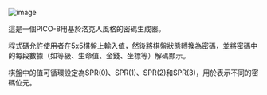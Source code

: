 ![image](![image](https://github.com/user-attachments/assets/1e870822-b6e9-4f6f-a938-7e01150ed2cc)
) 


這是一個PICO-8用基於洛克人風格的密碼生成器。


程式碼允許使用者在5x5棋盤上輸入值，然後將棋盤狀態轉換為密碼，並將密碼中的每段數據（如等級、生命值、金錢、坐標等）解碼顯示。


棋盤中的值可循環設定為SPR(0)、SPR(1)、SPR(2)和SPR(3)，用於表示不同的密碼位元。
